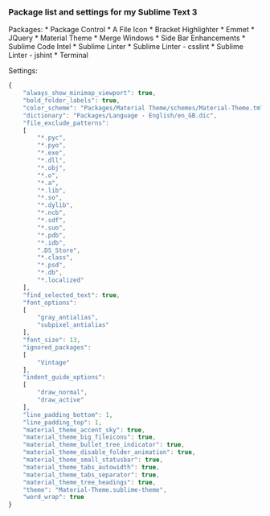 ### Package list and settings for my Sublime Text 3

Packages:
	* Package Control
	* A File Icon
	* Bracket Highlighter
	* Emmet
	* JQuery
	* Material Theme
	* Merge Windows
	* Side Bar Enhancements
	* Sublime Code Intel
	* Sublime Linter
	* Sublime Linter - csslint
	* Sublime Linter - jshint
	* Terminal

Settings: 
```javascript
{
	"always_show_minimap_viewport": true,
	"bold_folder_labels": true,
	"color_scheme": "Packages/Material Theme/schemes/Material-Theme.tmTheme",
	"dictionary": "Packages/Language - English/en_GB.dic",
	"file_exclude_patterns":
	[
		"*.pyc",
		"*.pyo",
		"*.exe",
		"*.dll",
		"*.obj",
		"*.o",
		"*.a",
		"*.lib",
		"*.so",
		"*.dylib",
		"*.ncb",
		"*.sdf",
		"*.suo",
		"*.pdb",
		"*.idb",
		".DS_Store",
		"*.class",
		"*.psd",
		"*.db",
		"*.localized"
	],
	"find_selected_text": true,
	"font_options":
	[
		"gray_antialias",
		"subpixel_antialias"
	],
	"font_size": 13,
	"ignored_packages":
	[
		"Vintage"
	],
	"indent_guide_options":
	[
		"draw_normal",
		"draw_active"
	],
	"line_padding_bottom": 1,
	"line_padding_top": 1,
	"material_theme_accent_sky": true,
	"material_theme_big_fileicons": true,
	"material_theme_bullet_tree_indicator": true,
	"material_theme_disable_folder_animation": true,
	"material_theme_small_statusbar": true,
	"material_theme_tabs_autowidth": true,
	"material_theme_tabs_separator": true,
	"material_theme_tree_headings": true,
	"theme": "Material-Theme.sublime-theme",
	"word_wrap": true
}
```